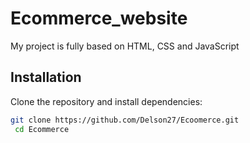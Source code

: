 # Ecommerce_website

My project is fully based on HTML, CSS and JavaScript

## Installation

Clone the repository and install dependencies:

```bash
git clone https://github.com/Delson27/Ecoomerce.git
 cd Ecommerce